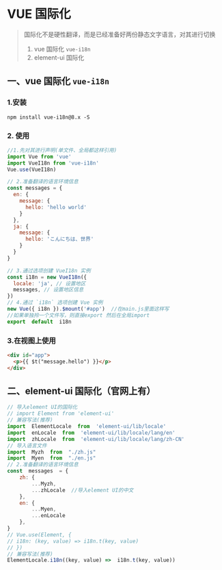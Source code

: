 # VUE 国际化
>国际化不是硬性翻译，而是已经准备好两份静态文字语言，对其进行切换
>1. vue 国际化 `vue-i18n`
>2. element-ui 国际化

## 一、vue 国际化 `vue-i18n`
### 1.安装
``npm install vue-i18n@8.x -S``

### 2. 使用
```js
//1.先对其进行声明(单文件、全局都这样引用)
import Vue from 'vue'
import VueI18n from 'vue-i18n'
Vue.use(VueI18n)

// 2.准备翻译的语言环境信息
const messages = {
  en: {
    message: {
      hello: 'hello world'
    }
  },
  ja: {
    message: {
      hello: 'こんにちは、世界'
    }
  }
}

// 3.通过选项创建 VueI18n 实例
const i18n = new VueI18n({
  locale: 'ja', // 设置地区
  messages, // 设置地区信息
})
// 4.通过 `i18n` 选项创建 Vue 实例
new Vue({ i18n }).$mount('#app')  //在main.js里面这样写
//如果单独拎一个文件写，则直接export 然后在全局import
export  default  i18n

```
### 3.在视图上使用
```html
<div id="app">
  <p>{{ $t("message.hello") }}</p>
</div>
```

## 二、element-ui 国际化（官网上有）
```js
// 导入element UI的国际化
// import Element from 'element-ui'
// 兼容写法(推荐)
import  ElementLocale  from  'element-ui/lib/locale'
import  enLocale  from  'element-ui/lib/locale/lang/en'
import  zhLocale  from  'element-ui/lib/locale/lang/zh-CN'
// 导入语言文件
import  Myzh  from  "./zh.js"
import  Myen  from  "./en.js"
// 2.准备翻译的语言环境信息
const  messages  = {
	zh: {
		...Myzh,
		...zhLocale  //导入element UI的中文
	},
	en: {
		...Myen,
		...enLocale
	},
}
// Vue.use(Element, {
// i18n: (key, value) => i18n.t(key, value)
// })
// 兼容写法(推荐)
ElementLocale.i18n((key, value) =>  i18n.t(key, value))
```
<!--stackedit_data:
eyJoaXN0b3J5IjpbLTEwNzMyMTQ3MDNdfQ==
-->